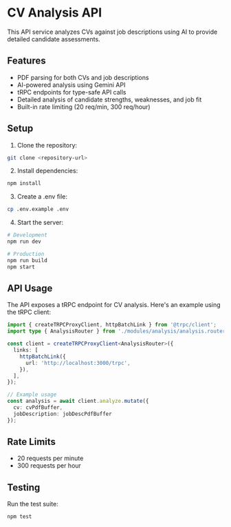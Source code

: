 # CV Analysis API

This API service analyzes CVs against job descriptions using AI to provide detailed candidate assessments.

## Features

- PDF parsing for both CVs and job descriptions
- AI-powered analysis using Gemini API
- tRPC endpoints for type-safe API calls
- Detailed analysis of candidate strengths, weaknesses, and job fit
- Built-in rate limiting (20 req/min, 300 req/hour)

## Setup

1. Clone the repository:

```bash
git clone <repository-url>
```

2. Install dependencies:

```bash
npm install
```

3. Create a .env file:

```bash
cp .env.example .env
```

4. Start the server:

```bash
# Development
npm run dev

# Production
npm run build
npm start
```

## API Usage

The API exposes a tRPC endpoint for CV analysis. Here's an example using the tRPC client:

```typescript
import { createTRPCProxyClient, httpBatchLink } from '@trpc/client';
import type { AnalysisRouter } from './modules/analysis/analysis.router';

const client = createTRPCProxyClient<AnalysisRouter>({
  links: [
    httpBatchLink({
      url: 'http://localhost:3000/trpc',
    }),
  ],
});

// Example usage
const analysis = await client.analyze.mutate({
  cv: cvPdfBuffer,
  jobDescription: jobDescPdfBuffer
});
```

## Rate Limits

- 20 requests per minute
- 300 requests per hour

## Testing

Run the test suite:

```bash
npm test
```
